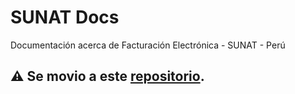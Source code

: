 # SUNAT Docs
Documentación acerca de Facturación Electrónica - SUNAT - Perú


## :warning: Se movio a este [repositorio](https://github.com/thegreenter/F001-1/).
